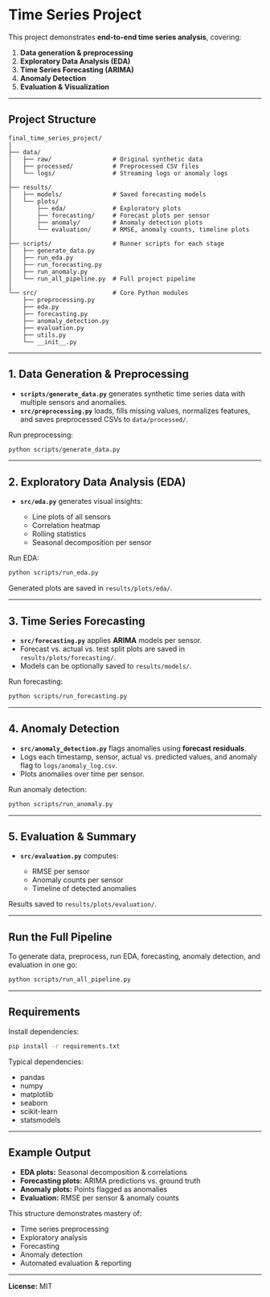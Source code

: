 #  Time Series Project

This project demonstrates **end-to-end time series analysis**, covering:

1. **Data generation & preprocessing**
2. **Exploratory Data Analysis (EDA)**
3. **Time Series Forecasting (ARIMA)**
4. **Anomaly Detection**
5. **Evaluation & Visualization**


---

## **Project Structure**

```
final_time_series_project/
│
├── data/
│   ├── raw/                 # Original synthetic data
│   ├── processed/           # Preprocessed CSV files
│   └── logs/                # Streaming logs or anomaly logs
│
├── results/
│   ├── models/              # Saved forecasting models
│   └── plots/
│       ├── eda/             # Exploratory plots
│       ├── forecasting/     # Forecast plots per sensor
│       ├── anomaly/         # Anomaly detection plots
│       └── evaluation/      # RMSE, anomaly counts, timeline plots
│
├── scripts/                 # Runner scripts for each stage
│   ├── generate_data.py
│   ├── run_eda.py
│   ├── run_forecasting.py
│   ├── run_anomaly.py
│   └── run_all_pipeline.py  # Full project pipeline
│
└── src/                     # Core Python modules
    ├── preprocessing.py
    ├── eda.py
    ├── forecasting.py
    ├── anomaly_detection.py
    ├── evaluation.py
    ├── utils.py
    └── __init__.py
```

---

## **1. Data Generation & Preprocessing**

* **`scripts/generate_data.py`** generates synthetic time series data with multiple sensors and anomalies.
* **`src/preprocessing.py`** loads, fills missing values, normalizes features, and saves preprocessed CSVs to `data/processed/`.

Run preprocessing:

```bash
python scripts/generate_data.py
```

---

## **2. Exploratory Data Analysis (EDA)**

* **`src/eda.py`** generates visual insights:

  * Line plots of all sensors
  * Correlation heatmap
  * Rolling statistics
  * Seasonal decomposition per sensor

Run EDA:

```bash
python scripts/run_eda.py
```

Generated plots are saved in `results/plots/eda/`.

---

## **3. Time Series Forecasting**

* **`src/forecasting.py`** applies **ARIMA** models per sensor.
* Forecast vs. actual vs. test split plots are saved in `results/plots/forecasting/`.
* Models can be optionally saved to `results/models/`.

Run forecasting:

```bash
python scripts/run_forecasting.py
```

---

## **4. Anomaly Detection**

* **`src/anomaly_detection.py`** flags anomalies using **forecast residuals**.
* Logs each timestamp, sensor, actual vs. predicted values, and anomaly flag to `logs/anomaly_log.csv`.
* Plots anomalies over time per sensor.

Run anomaly detection:

```bash
python scripts/run_anomaly.py
```

---

## **5. Evaluation & Summary**

* **`src/evaluation.py`** computes:

  * RMSE per sensor
  * Anomaly counts per sensor
  * Timeline of detected anomalies

Results saved to `results/plots/evaluation/`.

---

## **Run the Full Pipeline**

To generate data, preprocess, run EDA, forecasting, anomaly detection, and evaluation in one go:

```bash
python scripts/run_all_pipeline.py
```

---

## **Requirements**

Install dependencies:

```bash
pip install -r requirements.txt
```

Typical dependencies:

* pandas
* numpy
* matplotlib
* seaborn
* scikit-learn
* statsmodels

---

## **Example Output**

* **EDA plots:** Seasonal decomposition & correlations
* **Forecasting plots:** ARIMA predictions vs. ground truth
* **Anomaly plots:** Points flagged as anomalies
* **Evaluation:** RMSE per sensor & anomaly counts

This structure demonstrates mastery of:

* Time series preprocessing
* Exploratory analysis
* Forecasting
* Anomaly detection
* Automated evaluation & reporting

---

**License:** MIT
